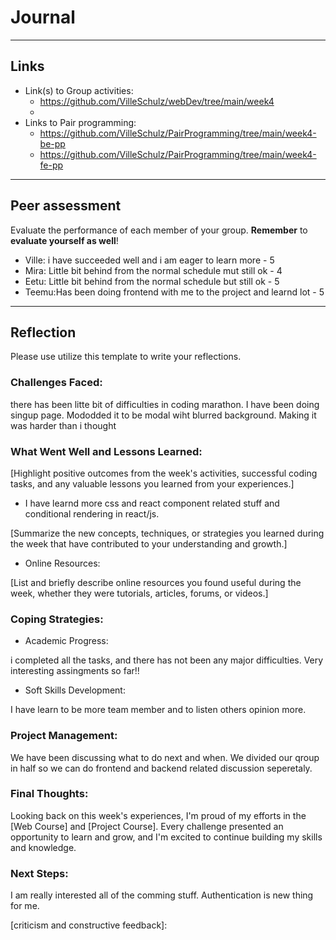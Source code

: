 # Journal

----
## Links
- Link(s) to Group activities: 
  - https://github.com/VilleSchulz/webDev/tree/main/week4
  - 
- Links to Pair programming: 
  - https://github.com/VilleSchulz/PairProgramming/tree/main/week4-be-pp
  - https://github.com/VilleSchulz/PairProgramming/tree/main/week4-fe-pp

----
## Peer assessment

Evaluate the performance of each member of your group. **Remember** to **evaluate yourself as well**!

- Ville: i have succeeded well and i am eager to learn more - 5
- Mira: Little bit behind from the normal schedule mut still ok - 4
- Eetu: Little bit behind from the normal schedule but still ok - 5
- Teemu:Has been doing frontend with me to the project and learnd lot - 5
----

## Reflection

Please use utilize this template to write your reflections.

### Challenges Faced:

there has been litte bit of  difficulties in coding marathon. I have been doing singup page. Mododded it to be modal wiht blurred background. Making  it was harder than i thought

### What Went Well and Lessons Learned:

[Highlight positive outcomes from the week's activities, successful coding tasks, and any valuable lessons you learned from your experiences.]

- I have learnd more css and react component related stuff and conditional rendering in react/js.

[Summarize the new concepts, techniques, or strategies you learned during the week that have contributed to your understanding and growth.]

- Online Resources:

[List and briefly describe online resources you found useful during the week, whether they were tutorials, articles, forums, or videos.]

### Coping Strategies:


- Academic Progress:

i completed all the tasks, and there has not been any major difficulties. Very interesting assingments so far!!
- Soft Skills Development:

I have learn to be more team member and to listen others opinion more.

### Project Management:

We have been discussing what to do next and when. We divided our  qroup in half so we can do frontend and backend related discussion seperetaly.


### Final Thoughts:

Looking back on this week's experiences, I'm proud of my efforts in the [Web Course] and [Project Course]. Every challenge presented an opportunity to learn and grow, and I'm excited to continue building my skills and knowledge.

### Next Steps:

I am really interested all of the comming stuff. Authentication is new thing for me.


<!-- Links -->
[criticism and constructive feedback]:








